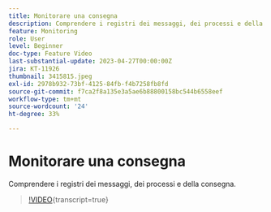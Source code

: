 ```yaml
---
title: Monitorare una consegna
description: Comprendere i registri dei messaggi, dei processi e della consegna.
feature: Monitoring
role: User
level: Beginner
doc-type: Feature Video
last-substantial-update: 2023-04-27T00:00:00Z
jira: KT-11926
thumbnail: 3415815.jpeg
exl-id: 2978b932-73bf-4125-84fb-f4b7258fb8fd
source-git-commit: f7ca2f8a135e3a5ae6b88800158bc544b6558eef
workflow-type: tm+mt
source-wordcount: '24'
ht-degree: 33%

---
```


# Monitorare una consegna

Comprendere i registri dei messaggi, dei processi e della consegna.

>[!VIDEO](https://video.tv.adobe.com/v/3415815/?learn=on){transcript=true}

